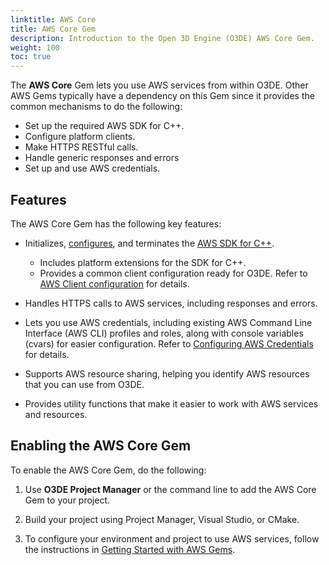 ```yaml
---
linktitle: AWS Core
title: AWS Core Gem
description: Introduction to the Open 3D Engine (O3DE) AWS Core Gem.
weight: 100
toc: true
---
```


The **AWS Core** Gem lets you use AWS services from within O3DE. Other AWS Gems typically have a dependency on this Gem since it provides the common mechanisms to do the following:
* Set up the required AWS SDK for C++.
* Configure platform clients.
* Make HTTPS RESTful calls.
* Handle generic responses and errors
* Set up and use AWS credentials.

## Features

The AWS Core Gem has the following key features:

* Initializes, [configures](https://docs.aws.amazon.com/sdk-for-cpp/v1/developer-guide/configuring.html), and terminates the [AWS SDK for C++](https://docs.aws.amazon.com/sdk-for-cpp/v1/developer-guide/welcome.html).
    * Includes platform extensions for the SDK for C++.
    * Provides a common client configuration ready for O3DE. Refer to [AWS Client configuration](https://docs.aws.amazon.com/sdk-for-cpp/v1/developer-guide/client-config.html) for details.

* Handles HTTPS calls to AWS services, including responses and errors.
* Lets you use AWS credentials, including existing AWS Command Line Interface (AWS CLI) profiles and roles, along with console variables (cvars) for easier configuration. Refer to [Configuring AWS Credentials](./configuring-credentials.md) for details.
* Supports AWS resource sharing, helping you identify AWS resources that you can use from O3DE.
* Provides utility functions that make it easier to work with AWS services and resources.

## Enabling the AWS Core Gem

To enable the AWS Core Gem, do the following:

1. Use **O3DE Project Manager** or the command line to add the AWS Core Gem to your project.

1. Build your project using Project Manager, Visual Studio, or CMake.

1. To configure your environment and project to use AWS services, follow the instructions in [Getting Started with AWS Gems](./getting-started.md).
